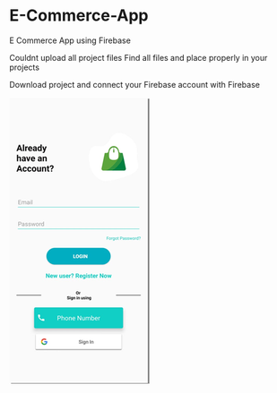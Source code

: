 # E-Commerce-App
E Commerce App using Firebase

Couldnt upload all project files
Find all files and place properly in your projects


Download project and connect your Firebase account with Firebase

<img src="Screenshoots/ss1.png"/>

